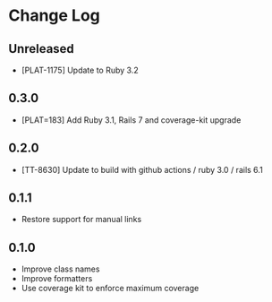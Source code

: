# Change Log

## Unreleased

- [PLAT-1175] Update to Ruby 3.2

## 0.3.0

- [PLAT=183] Add Ruby 3.1, Rails 7 and coverage-kit upgrade

## 0.2.0

- [TT-8630] Update to build with github actions / ruby 3.0 / rails 6.1

## 0.1.1

- Restore support for manual links

## 0.1.0

- Improve class names
- Improve formatters
- Use coverage kit to enforce maximum coverage
